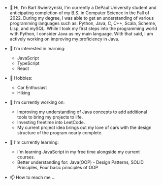 - 👋 Hi, I’m Bart Swierzynski, I'm currently a DePaul University student and anticipating completion of my B.S. in Computer Science in the Fall of 2022. During my degree, I was able to get an understanding of various programming languages such as: Python, Java, C, C++, Scala, Scheme, Lisp, and mySQL. While I took my first steps into the programming world with Python, I consider Java as my main language. With that said, I am actively working on improving my proficiency in Java. 

- 👀 I’m interested in learning: 
   - JavaScript 
   - TypeScript 
   - React

- 🌱 Hobbies: 
   - Car Enthusiast 
   - Hiking

- 🌱 I’m currently working on:
   - Improving my understanding of Java concepts to add additional tools to bring my projects to life. 
   - Investing freetime into LeetCode.
   - My current project idea brings out my love of cars with the design structure of the program nearly complete. 

- 💞️ I'm currently learning: 
  - I'm learning JavaScript in my free time alongside my current courses.
  - Better understanding for: Java(OOP) - Design Patterns, SOLID Principles, Four basic principles of OOP

- 📫 How to reach me ...


<!---
bartswierz/bartswierz is a ✨ special ✨ repository because its `README.md` (this file) appears on your GitHub profile.
You can click the Preview link to take a look at your changes.
--->
